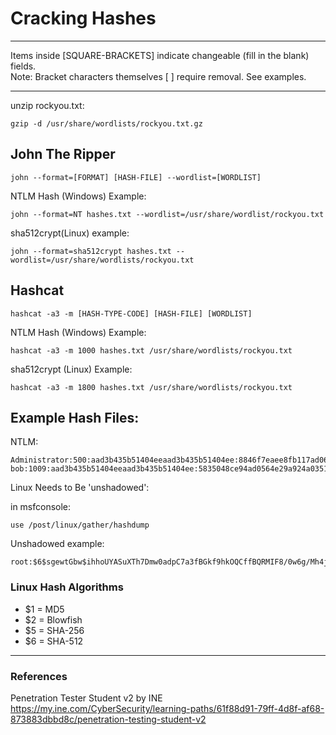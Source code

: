 # Cracking Hashes

******************************************************************************
Items inside [SQUARE-BRACKETS] indicate changeable (fill in the blank) fields.  
Note: Bracket characters themselves [ ] require removal. See examples.
******************************************************************************

unzip rockyou.txt:
```
gzip -d /usr/share/wordlists/rockyou.txt.gz
```

## John The Ripper

```
john --format=[FORMAT] [HASH-FILE] --wordlist=[WORDLIST]
```

NTLM Hash (Windows) Example:
```
john --format=NT hashes.txt --wordlist=/usr/share/wordlist/rockyou.txt
```

sha512crypt(Linux) example:
```
john --format=sha512crypt hashes.txt --wordlist=/usr/share/wordlists/rockyou.txt
```

## Hashcat

```
hashcat -a3 -m [HASH-TYPE-CODE] [HASH-FILE] [WORDLIST]
```

NTLM Hash (Windows) Example:
```
hashcat -a3 -m 1000 hashes.txt /usr/share/wordlists/rockyou.txt
```

sha512crypt (Linux) Example:
```
hashcat -a3 -m 1800 hashes.txt /usr/share/wordlists/rockyou.txt
```

## Example Hash Files:

NTLM:
```
Administrator:500:aad3b435b51404eeaad3b435b51404ee:8846f7eaee8fb117ad06bdd830b7586c:::
bob:1009:aad3b435b51404eeaad3b435b51404ee:5835048ce94ad0564e29a924a03510ef:::
```

Linux Needs to Be 'unshadowed':

in msfconsole:
```
use /post/linux/gather/hashdump
```
Unshadowed example:
```
root:$6$sgewtGbw$ihhoUYASuXTh7Dmw0adpC7a3fBGkf9hkOQCffBQRMIF8/0w6g/Mh4jMWJ0yEFiZyqVQhZ4.vuS8XOyq.hLQBb.:0:0:root:/root:/bin/bash
```

### Linux Hash Algorithms

* $1 = MD5
* $2 = Blowfish
* $5 = SHA-256
* $6 = SHA-512


***********************************************************************

### References
Penetration Tester Student v2 by INE  
https://my.ine.com/CyberSecurity/learning-paths/61f88d91-79ff-4d8f-af68-873883dbbd8c/penetration-testing-student-v2
